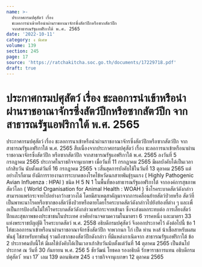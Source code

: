 ```yaml
---
name: >-
  ประกาศกรมปศุสัตว์ เรื่อง
  ชะลอการนำเข้าหรือนำผ่านราชอาณาจักรซึ่งสัตว์ปีกหรือซากสัตว์ปีก
  จากสาธารณรัฐแอฟริกาใต้ พ.ศ. 2565
date: '2022-10-11'
category: ง พิเศษ
volume: 139
section: 245
page: 17
source: 'https://ratchakitcha.soc.go.th/documents/17229718.pdf'
draft: true
---
```


# ประกาศกรมปศุสัตว์ เรื่อง ชะลอการนำเข้าหรือนำผ่านราชอาณาจักรซึ่งสัตว์ปีกหรือซากสัตว์ปีก จากสาธารณรัฐแอฟริกาใต้ พ.ศ. 2565

ประกาศกรมปศุสัตว์ เรื่อง ชะลอการนาเข้าหรือนำผ่านราชอาณาจักรซึ่งสัตว์ปีกหรือซากสัตว์ปีก จากสาธารณรัฐแอฟริกาใต้ พ.ศ. 2565 สืบเนื่องจากประกาศกรมปศุสัตว์ เรื่อง ชะลอการนาเข้าหรือนาผ่านราชอาณาจักรซึ่งสัตว์ปีก หรือซากสัตว์ปีก จากสาธารณรัฐแอฟริกาใต้ พ.ศ. 2565 ลงวันที่ 5 กรกฎาคม 2565 ประกาศในราชกิจจานุเบกษา เมื่อวันที่ 11 กรกฎาคม 2565 มีผลบังคับได้เป็นเวลาเก้าสิบวัน นับตั้งแต่วันที่ 16 กรกฎาคม 2565 จ ะสิ้นสุดการบังคับใช้ในวันที่ 13 ตุลาคม 2565 แต่อย่างไรก็ตาม ยังมีการรายงานการระบาดของโรคไข้หวัดนกสายพันธุ์รุนแรง ( Highly Pathogenic Avian Influenza : HPAI ) ชนิด H 5 N 1 ในพื้นที่ของสาธารณรัฐแอฟริกาใต้ จากองค์การสุขภาพ สัตว์โลก ( World Organisation for Animal Health : WOAH ) ซึ่งโรคระบาดสัตว์ดังกล่าว สามารถแพร่กระจายไปอย่างกว้างขวางได้ โดยมีสาเหตุสาคัญมาจากการเคลื่อนย้ายสัตว์ป่วยหรือ สัตว์ที่เป็นพาหะนาโรคหรือซากของสัตว์ซึ่งป่วยหรือตายโดยโรคระบาดสัตว์ดังกล่าวไปยังท้องที่ต่าง ๆ และเพื่ อเป็นการป้องกันไม่ให้โรคระบาดสัตว์ดังกล่าวแพร่กระจายเข้ามา ซึ่งจะส่งผลกระทบต่อ การเลี้ยงสัตว์ปีกและสุขภาพของประชาชนในประเทศ อาศัยอำนาจตามความในมาตรา 6 วรรคหนึ่ง และมาตรา 33 แห่งพระราชบัญญัติ โรคระบาดสัตว์ พ.ศ. 2558 อธิบดีกรมปศุสัตว์ จึงออกประกาศไว้ ดังต่อไปนี้ ข้อ 1 ให้ชะลอการนาเข้าหรือนาผ่านราชอาณาจักรซึ่งสัตว์ปีก จาพวกนก ไก่ เป็ด ห่าน หงส์ น้าเชื้อสาหรับผสมพันธุ์ ไข่สาหรับทาพันธุ์ รวมถึงซากของสัตว์ปีกดังกล่าว ที่มีแหล่งกาเนิดจาก สาธารณรัฐแอฟริกาใต้ ข้อ 2 ประกาศฉบับนี้ให้ มีผลใช้บังคับได้เป็นเวลาเก้าสิบวันนับตั้งแต่วันที่ 14 ตุลาคม 2565 เป็นต้นไป ประกาศ ณ วันที่ 30 กันยายน พ.ศ. 256 5 ชัยวัฒน์ โยธคล รองอธิบดี รักษาราชการแทน อธิบดีกรมปศุสัตว์ ้ หนา 17 ่ เลม 139 ตอนพิเศษ 245 ง ราชกิจจานุเบกษา 12 ตุลาคม 2565
